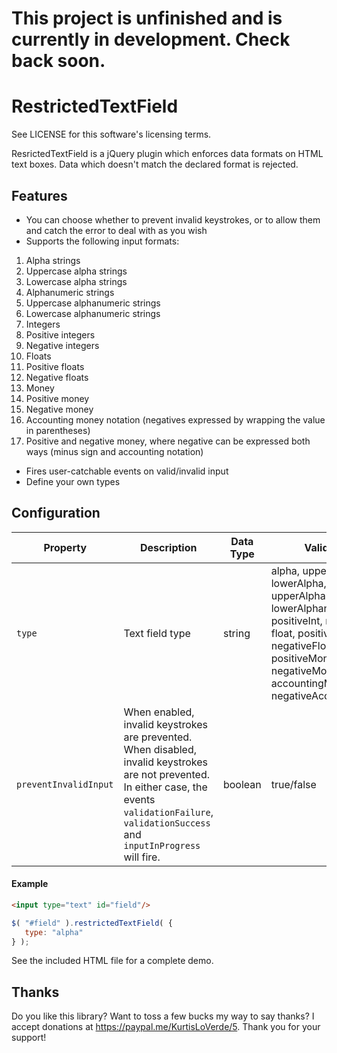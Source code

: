 # This project is unfinished and is currently in development.  Check back soon.

RestrictedTextField
===================

See LICENSE for this software's licensing terms.

ResrictedTextField is a jQuery plugin which enforces data formats on HTML text boxes.  Data which doesn't match the declared format is rejected.


## Features

* You can choose whether to prevent invalid keystrokes, or to allow them and catch the error to deal with as you wish
* Supports the following input formats:

1.  Alpha strings
2.  Uppercase alpha strings
3.  Lowercase alpha strings
4.  Alphanumeric strings
5.  Uppercase alphanumeric strings
6.  Lowercase alphanumeric strings
7.  Integers
8.  Positive integers
9.  Negative integers
10.  Floats
11.  Positive floats
12.  Negative floats
13.  Money
14.  Positive money
15.  Negative money
16.  Accounting money notation (negatives expressed by wrapping the value in parentheses)
17.  Positive and negative money, where negative can be expressed both ways (minus sign and accounting notation)

* Fires user-catchable events on valid/invalid input
* Define your own types


## Configuration

| Property | Description   | Data Type | Valid Values         | Default Value |
| -------- | --------------|---------- |----------------------|---------------|
| `type`   | Text field type | string | alpha, upperAlpha, lowerAlpha, alphanumeric, upperAlphanumeric, lowerAlphanumeric, int, positiveInt, negativeInt, float, positiveFloat, negativeFloat, money, positiveMoney, negativeMoney, accountingMoney, negativeAccountingMoney| null |
| `preventInvalidInput` | When enabled, invalid keystrokes are prevented.  When disabled, invalid keystrokes are not prevented.  In either case, the events `validationFailure`, `validationSuccess` and `inputInProgress` will fire. | boolean | true/false | true |


#### Example


```html
<input type="text" id="field"/>
```
```javascript
$( "#field" ).restrictedTextField( {
   type: "alpha"
} );
```

See the included HTML file for a complete demo.


## Thanks

Do you like this library?  Want to toss a few bucks my way to say thanks?  I accept donations at https://paypal.me/KurtisLoVerde/5.  Thank you for your support!
